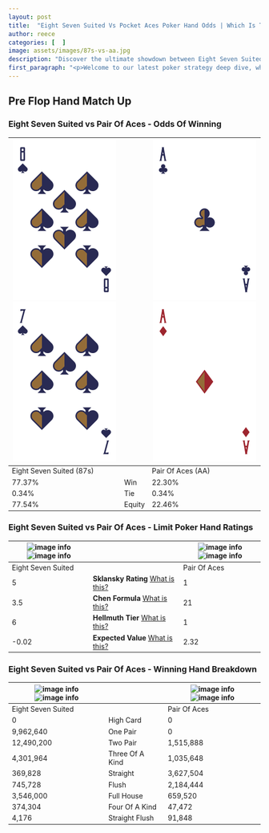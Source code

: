 ```yaml
---
layout: post
title:  "Eight Seven Suited Vs Pocket Aces Poker Hand Odds | Which Is The Better Hand In Poker? A Complete Guide"
author: reece
categories: [  ]
image: assets/images/87s-vs-aa.jpg
description: "Discover the ultimate showdown between Eight Seven Suited and Pair Of Aces in poker! Uncover the odds, strategies, and scenarios where one hand triumphs over the other. Get ready to up your poker game with this thrilling analysis."
first_paragraph: "<p>Welcome to our latest poker strategy deep dive, where we're pitting two distinct hands against each other in a high-stakes showdown: Eight Seven Suited vs Pair Of Aces.</p><p>In the dynamic world of poker, every decision counts, and knowing which hand holds the upper hand is key to your success at the table.</p><p>In this article, we'll dissect these two hands, explore the scenarios where one dominates the other, and equip you with the knowledge to make strategic choices that can tip the odds in your favor.</p><p>Get ready to unravel the intriguing dynamics of these poker hands and elevate your game to new heights.</p>"
---
```




[comment]: # (sp0)

## Pre Flop Hand Match Up

<div class="table hand-ratings" markdown="1"> 



### Eight Seven Suited vs Pair Of Aces - Odds Of Winning


    
| ![image info](assets/images/hand1/8.png) ![image info](assets/images/hand1/7.png) |  | ![image info](assets/images/hand2/a.png) ![image info](assets/images/hand2/ao.png) |
| -------- | -------- | -------- |
| Eight Seven Suited (87s) |  | Pair Of Aces (AA) |
| 77.37% | Win | 22.30% |
| 0.34% | Tie | 0.34% |
| 77.54% | Equity | 22.46% |




[comment]: # (sp1)



### Eight Seven Suited vs Pair Of Aces - Limit Poker Hand Ratings


    
| ![image info](https://www.riverpairs.com/assets/images/hand1/8.png) ![image info](https://www.riverpairs.com/assets/images/hand1/7.png) |  | ![image info](https://www.riverpairs.com/assets/images/hand2/a.png) ![image info](https://www.riverpairs.com/assets/images/hand2/ao.png) |
| -------- | -------- | -------- |
| Eight Seven Suited |  | Pair Of Aces |
| 5 | **Sklansky Rating** [What is this?](/sklansky-rating-explained) | 1 |
| 3.5 | **Chen Formula** [What is this?](/chen-formula-explained) | 21 |
| 6 | **Hellmuth Tier** [What is this?](/Hellmuth-tier-explained) | 1 |
| -0.02 | **Expected Value** [What is this?](/expected-value-explained) | 2.32 |




[comment]: # (sp2)



### Eight Seven Suited vs Pair Of Aces - Winning Hand Breakdown


    
| ![image info](https://www.riverpairs.com/assets/images/hand1/8.png) ![image info](https://www.riverpairs.com/assets/images/hand1/7.png) |  | ![image info](https://www.riverpairs.com/assets/images/hand2/a.png) ![image info](https://www.riverpairs.com/assets/images/hand2/ao.png) |
| -------- | -------- | -------- |
| Eight Seven Suited |  | Pair Of Aces |
| 0 | High Card | 0 |
| 9,962,640 | One Pair | 0 |
| 12,490,200 | Two Pair | 1,515,888 |
| 4,301,964 | Three Of A Kind | 1,035,648 |
| 369,828 | Straight | 3,627,504 |
| 745,728 | Flush | 2,184,444 |
| 3,546,000 | Full House | 659,520 |
| 374,304 | Four Of A Kind | 47,472 |
| 4,176 | Straight Flush | 91,848 |




[comment]: # (sp3)



</div>

[comment]: # (sp4)



[comment]: # (sp5)

